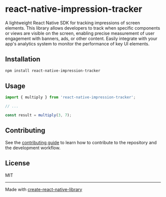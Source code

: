 # react-native-impression-tracker

A lightweight React Native SDK for tracking impressions of screen elements. This library allows developers to track when specific components or views are visible on the screen, enabling precise measurement of user engagement with banners, ads, or other content. Easily integrate with your app's analytics system to monitor the performance of key UI elements.

## Installation

```sh
npm install react-native-impression-tracker
```

## Usage


```js
import { multiply } from 'react-native-impression-tracker';

// ...

const result = multiply(3, 7);
```


## Contributing

See the [contributing guide](CONTRIBUTING.md) to learn how to contribute to the repository and the development workflow.

## License

MIT

---

Made with [create-react-native-library](https://github.com/callstack/react-native-builder-bob)
